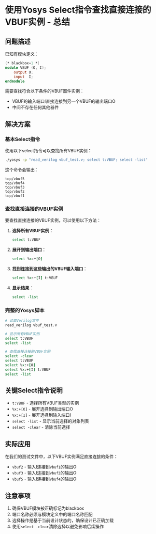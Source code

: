 # 使用Yosys Select指令查找直接连接的VBUF实例 - 总结

## 问题描述

已知有模块定义：
```verilog
(* blackbox=1 *)
module VBUF (O, I);
    output O;
    input  I;
endmodule
```

需要查找符合以下条件的VBUF器件实例：
- VBUF的输入端口I直接连接到另一个VBUF的输出端口O
- 中间不存在任何其他器件

## 解决方案

### 基本Select指令

使用以下select指令可以查找所有VBUF实例：

```bash
./yosys -p "read_verilog vbuf_test.v; select t:VBUF; select -list"
```

这个命令会输出：
```
top/vbuf5
top/vbuf4
top/vbuf3
top/vbuf2
top/vbuf1
```

### 查找直接连接的VBUF实例

要查找直接连接的VBUF实例，可以使用以下方法：

1. **选择所有VBUF实例**：
   ```tcl
   select t:VBUF
   ```

2. **展开到输出端口**：
   ```tcl
   select %x:+[O]
   ```

3. **找到连接到这些输出的VBUF输入端口**：
   ```tcl
   select %x:+[I] t:VBUF
   ```

4. **显示结果**：
   ```tcl
   select -list
   ```

### 完整的Yosys脚本

```tcl
# 读取Verilog文件
read_verilog vbuf_test.v

# 显示所有VBUF实例
select t:VBUF
select -list

# 查找直接连接的VBUF实例
select -clear
select t:VBUF
select %x:+[O]
select %x:+[I] t:VBUF
select -list
```

## 关键Select指令说明

- `t:VBUF` - 选择所有VBUF类型的实例
- `%x:+[O]` - 展开选择到输出端口O
- `%x:+[I]` - 展开选择到输入端口I
- `select -list` - 显示当前选择的对象列表
- `select -clear` - 清除当前选择

## 实际应用

在我们的测试文件中，以下VBUF实例满足直接连接的条件：
- `vbuf2` - 输入I连接到`vbuf1`的输出O
- `vbuf3` - 输入I连接到`vbuf2`的输出O  
- `vbuf5` - 输入I连接到`vbuf4`的输出O

## 注意事项

1. 确保VBUF模块被正确标记为blackbox
2. 端口名称必须与模块定义中的端口名称匹配
3. 选择操作是基于当前设计状态的，确保设计已正确加载
4. 使用`select -clear`清除选择以避免影响后续操作